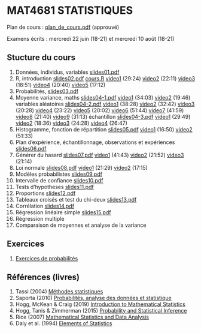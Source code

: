 # MAT4681 STATISTIQUES

Plan de cours : [plan_de_cours.pdf](https://github.com/freakonometrics/MAT4681/blob/master/documents_divers/Plan_Cours_MAT4681.pdf) (approuvé)

Examens écrits : mercredi 22 juin (18-21) et mercredi 10 août (18-21)

## Stucture du cours

1. Données, individus, variables [slides01.pdf](https://github.com/freakonometrics/MAT4681/blob/master/slides/MAT_4681_slides_01.pdf) 
2. R, introduction [slides02.pdf](https://github.com/freakonometrics/MAT4681/blob/master/slides/MAT_4681_slides_02.pdf) [cours.R](https://github.com/freakonometrics/MAT4681/blob/master/slides/cours.R) [video1](https://www.youtube.com/watch?v=IqYdWXUSv_g&list=PLCrFTE7Gu_3RG98Ahj3MCgdBsjysMJ-4H&index=1) (29:24) [video2](https://www.youtube.com/watch?v=UbZV1NSbabU&list=PLCrFTE7Gu_3RG98Ahj3MCgdBsjysMJ-4H&index=2) (22:11) [video3](https://www.youtube.com/watch?v=w35n5JI-tw8&list=PLCrFTE7Gu_3RG98Ahj3MCgdBsjysMJ-4H&index=3) (18:51) [video4](https://www.youtube.com/watch?v=IqYdWXUSv_g&list=PLCrFTE7Gu_3RG98Ahj3MCgdBsjysMJ-4H&index=4) (20:40) [video5](https://www.youtube.com/watch?v=bW-zgiaLP2Q&list=PLCrFTE7Gu_3RG98Ahj3MCgdBsjysMJ-4H&index=5) (17:12) 
3. Probabilités, [slides03.pdf](https://github.com/freakonometrics/MAT4681/blob/master/slides/MAT_4681_slides_03.pdf) 
4. Moyenne variance, maths [slides04-1.pdf](https://github.com/freakonometrics/MAT4681/blob/master/slides/MAT_4681_slides_04_1.pdf) [video1](https://www.youtube.com/watch?v=EuhxzuAyth0&list=PLCrFTE7Gu_3RG98Ahj3MCgdBsjysMJ-4H&index=6) (34:03) [video2](https://www.youtube.com/watch?v=yjvtJgyTDog&list=PLCrFTE7Gu_3RG98Ahj3MCgdBsjysMJ-4H&index=7) (19:46) 
variables aléatoires [slides04-2.pdf](https://github.com/freakonometrics/MAT4681/blob/master/slides/MAT_4681_slides_04_2.pdf) 
[video1](https://www.youtube.com/watch?v=jQ1ps26CpUc&list=PLCrFTE7Gu_3RG98Ahj3MCgdBsjysMJ-4H&index=8) (38:28) 
[video2](https://www.youtube.com/watch?v=tbb74dPQxkg&list=PLCrFTE7Gu_3RG98Ahj3MCgdBsjysMJ-4H&index=9) (32:42) 
[video3](https://www.youtube.com/watch?v=DB16Vs6OmB4&list=PLCrFTE7Gu_3RG98Ahj3MCgdBsjysMJ-4H&index=10) (20:28) 
[video4](https://www.youtube.com/watch?v=5ssmN6njfek&list=PLCrFTE7Gu_3RG98Ahj3MCgdBsjysMJ-4H&index=11) (23:22)
[video5](https://www.youtube.com/watch?v=wT-1bEqgsps&list=PLCrFTE7Gu_3RG98Ahj3MCgdBsjysMJ-4H&index=12) (20:02) 
[video6](https://www.youtube.com/watch?v=2RI78QiRcN0&list=PLCrFTE7Gu_3RG98Ahj3MCgdBsjysMJ-4H&index=13) (51:44) 
[video7](https://www.youtube.com/watch?v=nB5BV1vMWiU&list=PLCrFTE7Gu_3RG98Ahj3MCgdBsjysMJ-4H&index=14) (41:59) 
[video8](https://www.youtube.com/watch?v=zhJl4LVzlNA&list=PLCrFTE7Gu_3RG98Ahj3MCgdBsjysMJ-4H&index=15) (21:40) 
[video9](https://www.youtube.com/watch?v=yyJCU3OiobU&list=PLCrFTE7Gu_3RG98Ahj3MCgdBsjysMJ-4H&index=16) (31:13)
échantillon [slides04-3.pdf](https://github.com/freakonometrics/MAT4681/blob/master/slides/MAT_4681_slides_04_3.pdf) [video1](https://www.youtube.com/watch?v=t6hUFpPFYnw&list=PLCrFTE7Gu_3RG98Ahj3MCgdBsjysMJ-4H&index=18) (29:49) [video2](https://www.youtube.com/watch?v=apDHB2PUvmw&list=PLCrFTE7Gu_3RG98Ahj3MCgdBsjysMJ-4H&index=19) (18:36) [video3](https://www.youtube.com/watch?v=6rHiajFa30g&list=PLCrFTE7Gu_3RG98Ahj3MCgdBsjysMJ-4H&index=20) (24:28) [video4](https://www.youtube.com/watch?v=f0xN565-M7E&list=PLCrFTE7Gu_3RG98Ahj3MCgdBsjysMJ-4H&index=21) (26:47)
5. Histogramme, fonction de répartition [slides05.pdf](https://github.com/freakonometrics/MAT4681/blob/master/slides/MAT_4681_slides_05.pdf)  [video1](https://www.youtube.com/watch?v=OhGF0q1ES6c&list=PLCrFTE7Gu_3RG98Ahj3MCgdBsjysMJ-4H&index=22) (16:50) [video2](https://www.youtube.com/watch?v=OFtNY81ef7g&list=PLCrFTE7Gu_3RG98Ahj3MCgdBsjysMJ-4H&index=23) (51:33)
6. Plan d’expérience, échantillonnage, observations et expériences [slides06.pdf](https://github.com/freakonometrics/MAT4681/blob/master/slides/MAT_4681_slides_06.pdf) 
7. Générer du hasard [slides07.pdf](https://github.com/freakonometrics/MAT4681/blob/master/slides/MAT_4681_slides_07.pdf) [video1](https://www.youtube.com/watch?v=37d6SBn3snE&list=PLCrFTE7Gu_3RG98Ahj3MCgdBsjysMJ-4H&index=24) (41:43) [video2](https://www.youtube.com/watch?v=6e3Xv6IbiAk&list=PLCrFTE7Gu_3RG98Ahj3MCgdBsjysMJ-4H&index=25) (21:52) [video3](https://www.youtube.com/watch?v=2EbqmvzOvrQ&list=PLCrFTE7Gu_3RG98Ahj3MCgdBsjysMJ-4H&index=26) (21:14)
8. Loi normale [slides08.pdf](https://github.com/freakonometrics/MAT4681/blob/master/slides/MAT_4681_slides_08.pdf)  [video1](https://www.youtube.com/watch?v=V0j8Jr6S9Mk&list=PLCrFTE7Gu_3RG98Ahj3MCgdBsjysMJ-4H&index=27) (21:29) [video2](https://www.youtube.com/watch?v=OyIkSBb3zRY&list=PLCrFTE7Gu_3RG98Ahj3MCgdBsjysMJ-4H&index=28) (17:15)
9. Modèles probabilistes [slides09.pdf](https://github.com/freakonometrics/MAT4681/blob/master/slides/MAT_4681_slides_09.pdf) 
10. Intervalle de confiance [slides10.pdf](https://github.com/freakonometrics/MAT4681/blob/master/slides/MAT_4681_slides_10.pdf) 
11. Tests d’hypotheses [slides11.pdf](https://github.com/freakonometrics/MAT4681/blob/master/slides/MAT_4681_slides_11.pdf) 
12. Proportions [slides12.pdf](https://github.com/freakonometrics/MAT4681/blob/master/slides/MAT_4681_slides_12.pdf) 
13. Tableaux croisés et test du chi-deux [slides13.pdf](https://github.com/freakonometrics/MAT4681/blob/master/slides/MAT_4681_slides_13.pdf) 
14. Corrélation [slides14.pdf](https://github.com/freakonometrics/MAT4681/blob/master/slides/MAT_4681_slides_14.pdf) 
15. Régression linéaire simple [slides15.pdf](https://github.com/freakonometrics/MAT4681/blob/master/slides/MAT_4681_slides_15.pdf) 
16. Régression multiple 
17. Comparaison de moyennes et analyse de la variance 

## Exercices

1. [Exercices de probabilités](https://raw.githubusercontent.com/freakonometrics/MAT4681/master/exercices-probabilites.pdf)

## Références (livres)

1. Tassi (2004) [Méthodes statistiques](https://www.eyrolles.com/Sciences/Livre/methodes-statistiques-9782717848595/) 
2. Saporta (2010) [Probabilités, analyse des données et statistique](https://books.google.ca/books/about/Probabilit%C3%A9s_analyse_des_donn%C3%A9es_et_st.html?hl=fr&id=rprNjztQYPAC&redir_esc=y)
3. Hogg, McKean & Craig (2019) [Introduction to Mathematical Statistics](https://minerva.it.manchester.ac.uk/~saralees/statbook2.pdf) 
4. Hogg, Tanis & Zimmerman (2015) [Probability and Statistical Inference](https://faculty.ksu.edu.sa/sites/default/files/677_fr37hij.pdf)
5. Rice (2007) [Mathematical Statistics and Data Analysis](http://dase.ecnu.edu.cn/mgao/teaching/UStat_2018_Fall/mathematical+statistics+and+data+analysis.pdf)
6. Daly et al. (1994) [Elements of Statistics](https://blackwells.co.uk/bookshop/product/Elements-of-Statistics-by-Dr-Kevin-McConway-author-Fergus-Daly-author-Prof-David-Hand-author-Dr-Chris-Jones-author-Dr-Daniel-Lunn-author/9780201422788)

